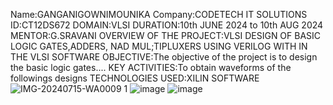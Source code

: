 Name:GANGANIGOWNIMOUNIKA
Company:CODETECH IT SOLUTIONS
ID:CT12DS672
DOMAIN:VLSI
DURATION:10th JUNE 2024 to 10th AUG 2024
MENTOR:G.SRAVANI
OVERVIEW  OF THE PROJECT:VLSI
DESIGN OF BASIC LOGIC GATES,ADDERS, NAD MUL;TIPLUXERS USING VERILOG WITH IN THE VLSI SOFTWARE
OBJECTIVE:The objective of the project is to design the basic logic gates....
KEY ACTIVITIES:To obtain waveforms of the followings  designs
TECHNOLOGIES USED:XILIN SOFTWARE
![IMG-20240715-WA0009 1](https://github.com/user-attachments/assets/bf5fa7d7-5637-4a33-9a39-9e6ec4b24b12)
![image](https://github.com/user-attachments/assets/33d8376b-2b44-476b-8724-292ca4c66283)
![image](https://github.com/user-attachments/assets/9c63168d-898c-4454-9aef-f2217d1ccf3e)
